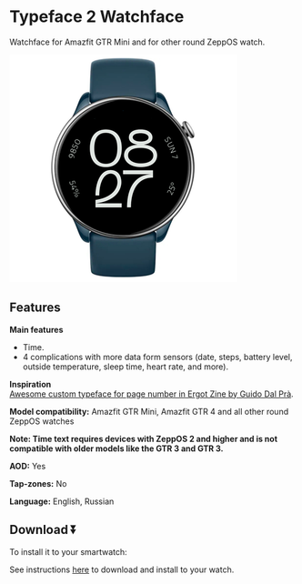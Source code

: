 # Typeface 2 Watchface
Watchface for Amazfit GTR Mini and for other round ZeppOS watch.

![demo](./demo-gtr-mini.png)

## Features

**Main features**
- Time.
- 4 complications with more data form sensors (date, steps, battery level, outside temperature, sleep time, heart rate, and more).

**Inspiration**  
[Awesome custom typeface for page number in Ergot Zine by Guido Dal Prà](https://www.behance.net/gallery/116229159/Ergot-2020).


**Model compatibility:** Amazfit GTR Mini, Amazfit GTR 4 and all other round ZeppOS watches

**Note: Time text requires devices with ZeppOS 2 and higher and is not compatible with older models like the GTR 3 and GTR 3.**

**AOD:** Yes

**Tap-zones:** No

**Language:** English, Russian

## Download ⏬

To install it to your smartwatch:

See instructions [here](https://github.com/novvember/amazfit-watchfaces/blob/main/README.md) to download and install to your watch.
